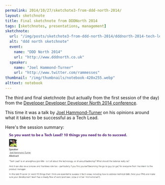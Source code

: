 ```yaml
---
permalink: 2014/10/27/sketchote3-from-ddd-north-2014/
layout: sketchnote
title: Final sketchnote from DDDNorth 2014
tags: [sketchnotes, presentations, management]
sketchnote:
  url: "/img/posts/sketchote3-from-ddd-north-2014/dddnorth-2014-tech-lead-talk-vanilla.webp"
  alt: "ddd north sketchnote"
  event:
    name: "DDD North 2014"
    url: "http://www.dddnorth.co.uk"
  speaker:
    name: "Joel Hammond-Turner"
    url: "http://www.twitter.com/rammesses"
thumbnail: "/img/thumbnails/notebook-420x255.webp"
alttext: notebook
---
```


The third and final sketchnote (but actually from the first session of the day)
from the <a href="http://www.dddnorth.co.uk/">Developer Developer Developer North
2014 conference</a>.

This time it was a talk by [Joel Hammond-Turner](http://www.twitter.com/rammesses) on
his opinions around what it takes to be successful as a Tech Lead.

Here's the session summary:
![ddd north](/img/posts/sketchote3-from-ddd-north-2014/session-summary.webp)
